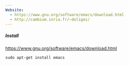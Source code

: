 ```yaml
---
Website:
  - https://www.gnu.org/software/emacs/download.html
  - http://cambium.inria.fr/~doligez/
---
```



##### Install 
https://www.gnu.org/software/emacs/download.html
```shell
sudo apt-get install emacs
```